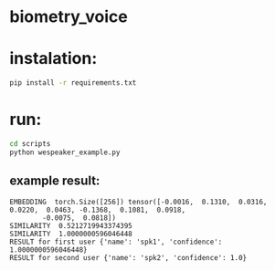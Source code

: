 # biometry_voice

# instalation:

```bash
pip install -r requirements.txt
```

# run:

```bash
cd scripts
python wespeaker_example.py
```

## example result:

```
EMBEDDING  torch.Size([256]) tensor([-0.0016,  0.1310,  0.0316,  0.0220,  0.0463, -0.1368,  0.1081,  0.0918,
        -0.0075,  0.0818])
SIMILARITY  0.5212719943374395
SIMILARITY  1.0000000596046448
RESULT for first user {'name': 'spk1', 'confidence': 1.0000000596046448}
RESULT for second user {'name': 'spk2', 'confidence': 1.0}
```
